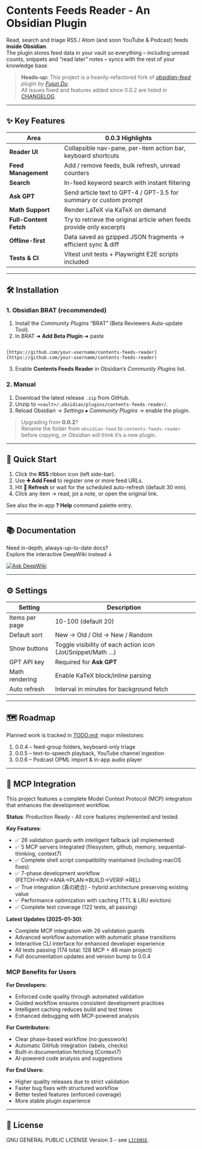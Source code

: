 # Contents Feeds Reader - An Obsidian Plugin

Read, search and triage RSS / Atom (and soon YouTube & Podcast) feeds **inside Obsidian**.  
The plugin stores feed data in your vault so everything – including unread counts, snippets and “read later” notes – syncs with the rest of your knowledge base.

> **Heads-up:** This project is a heavily-refactored fork of _[obsidian-feed](https://github.com/fjdu/obsidian-feed) plugin by [Fujun Du](https://github.com/fjdu)_.<br>
> All issues fixed and features added since 0.0.2 are listed in [CHANGELOG](./CHANGELOG.md).

---

## ✨ Key Features

| Area                   | 0.0.3 Highlights                                                      |
| ---------------------- | --------------------------------------------------------------------- |
| **Reader UI**          | Collapsible nav-pane, per-item action bar, keyboard shortcuts         |
| **Feed Management**    | Add / remove feeds, bulk refresh, unread counters                     |
| **Search**             | In-feed keyword search with instant filtering                         |
| **Ask GPT**            | Send article text to GPT-4 / GPT-3.5 for summary or custom prompt     |
| **Math Support**       | Render LaTeX via KaTeX on demand                                      |
| **Full-Content Fetch** | Try to retrieve the original article when feeds provide only excerpts |
| **Offline-first**      | Data saved as gzipped JSON fragments → efficient sync & diff          |
| **Tests & CI**         | Vitest unit tests + Playwright E2E scripts included                   |

---

## 🛠 Installation

### 1. Obsidian BRAT (recommended)

1. Install the _Community Plugins_ “BRAT” (Beta Reviewers Auto-update Tool).
2. In BRAT ➜ **Add Beta Plugin** ➜ paste

```

[https://github.com/your-username/contents-feeds-reader](https://github.com/your-username/contents-feeds-reader)

```

3. Enable **Contents Feeds Reader** in Obsidian’s _Community Plugins_ list.

### 2. Manual

1. Download the latest release `.zip` from GitHub.
2. Unzip to `<vault>/.obsidian/plugins/contents-feeds-reader/`.
3. Reload Obsidian → _Settings ▸ Community Plugins_ → enable the plugin.

> Upgrading from **0.0.2**?  
> Rename the folder from `obsidian-feed` to `contents-feeds-reader` before copying, or Obsidian will think it’s a new plugin.

---

## 🚀 Quick Start

1. Click the **RSS** ribbon icon (left side-bar).
2. Use **➕ Add Feed** to register one or more feed URLs.
3. Hit **🔄 Refresh** or wait for the scheduled auto-refresh (default 30 min).
4. Click any item → read, jot a note, or open the original link.

See also the in-app **? Help** command palette entry.

---

## 📚 Documentation

Need in-depth, always-up-to-date docs?  
Explore the interactive DeepWiki instead ↓

[![Ask DeepWiki](https://deepwiki.com/badge.svg)](https://deepwiki.com/mryfmo/obsidian-feed)

---

## ⚙️ Settings

| Setting        | Description                                                |
| -------------- | ---------------------------------------------------------- |
| Items per page | 10-100 (default 20)                                        |
| Default sort   | New → Old / Old → New / Random                             |
| Show buttons   | Toggle visibility of each action icon (Jot/Snippet/Math …) |
| GPT API key    | Required for **Ask GPT**                                   |
| Math rendering | Enable KaTeX block/inline parsing                          |
| Auto refresh   | Interval in minutes for background fetch                   |

---

## 🗺 Roadmap

Planned work is tracked in [TODO.md](./TODO.md); major milestones:

1. 0.0.4 – feed-group folders, keyboard-only triage
2. 0.0.5 – text-to-speech playback, YouTube channel ingestion
3. 0.0.6 – Podcast OPML import & in-app audio player

---

## 🔧 MCP Integration

This project features a complete Model Context Protocol (MCP) integration that enhances the development workflow.

**Status**: Production Ready - All core features implemented and tested.

**Key Features**:

- ✅ 26 validation guards with intelligent fallback (all implemented)
- ✅ 5 MCP servers integrated (filesystem, github, memory, sequential-thinking, context7)
- ✅ Complete shell script compatibility maintained (including macOS fixes)
- ✅ 7-phase development workflow (FETCH→INV→ANA→PLAN→BUILD→VERIF→REL)
- ✅ True integration (真の統合) - hybrid architecture preserving existing value
- ✅ Performance optimization with caching (TTL & LRU eviction)
- ✅ Complete test coverage (122 tests, all passing)

**Latest Updates (2025-01-30)**:

- Complete MCP integration with 26 validation guards
- Advanced workflow automation with automatic phase transitions
- Interactive CLI interface for enhanced developer experience
- All tests passing (174 total: 128 MCP + 46 main project)
- Full documentation updates and version bump to 0.0.4

### MCP Benefits for Users

**For Developers:**

- Enforced code quality through automated validation
- Guided workflow ensures consistent development practices
- Intelligent caching reduces build and test times
- Enhanced debugging with MCP-powered analysis

**For Contributors:**

- Clear phase-based workflow (no guesswork)
- Automatic GitHub integration (labels, checks)
- Built-in documentation fetching (Context7)
- AI-powered code analysis and suggestions

**For End Users:**

- Higher quality releases due to strict validation
- Faster bug fixes with structured workflow
- Better tested features (enforced coverage)
- More stable plugin experience

---

## 📝 License

GNU GENERAL PUBLIC LICENSE Version 3 – see [`LICENSE`](./LICENSE).
